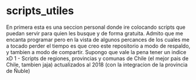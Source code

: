 # scripts_utiles

En primera esta es una seccion personal donde ire colocando scripts que puedan servir para quien les busque y de forma gratuita.
Admito que me encanta programar pero en la vista de algunos percances de los cuales me a tocado perder el tiempo es que creo este repositorio a modo de respaldo, y tambien a modo de compartir.
Supongo que vale la pena tener un indice xD
1 - Scripts de regiones, provincias y comunas de Chile (el mejor pais de Chile, tambien jaja) actualizados al 2018 (con la integracion de la provincia de Ñuble)

